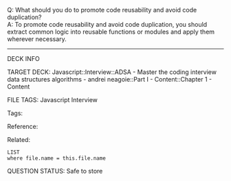 Q: What should you do to promote code reusability and avoid code duplication?  
A: To promote code reusability and avoid code duplication, you should extract common logic into reusable functions or modules and apply them wherever necessary.


---

DECK INFO

TARGET DECK: Javascript::Interview::ADSA - Master the coding interview data structures algorithms - andrei neagoie::Part I - Content::Chapter 1 - Content

FILE TAGS: Javascript Interview

Tags:

Reference:

Related:

```dataview
LIST
where file.name = this.file.name
```

QUESTION STATUS: Safe to store
